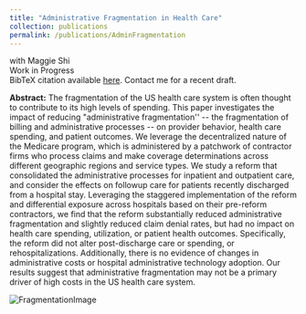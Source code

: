```yaml
---
title: "Administrative Fragmentation in Health Care"
collection: publications
permalink: /publications/AdminFragmentation
---
```

with Maggie Shi<br>
Work in Progress<br>
BibTeX citation available [here](https://rileyleague.github.io/bibfiles/league2025administrative.md). Contact me for a recent draft.

**Abstract:** The fragmentation of the US health care system is often thought to contribute to its high levels of spending. This paper investigates the impact of reducing "administrative fragmentation'' -- the fragmentation of billing and administrative processes -- on provider behavior, health care spending, and patient outcomes. We leverage the decentralized nature of the Medicare program, which is administered by a patchwork of contractor firms who process claims and make coverage determinations across different geographic regions and service types. We study a reform that consolidated the administrative processes for inpatient and outpatient care, and consider the effects on followup care for patients recently discharged from a hospital stay. Leveraging the staggered implementation of the reform and differential exposure across hospitals based on their pre-reform contractors, we find that the reform substantially reduced administrative fragmentation and slightly reduced claim denial rates, but had no impact on health care spending, utilization, or patient health outcomes. Specifically, the reform did not alter post-discharge care or spending, or rehospitalizations. Additionally, there is no evidence of changes in administrative costs or hospital administrative technology adoption. Our results suggest that administrative fragmentation may not be a primary driver of high costs in the US health care system.

![FragmentationImage](https://rileyleague.github.io/images/reduce_admin_frag.png)
